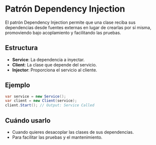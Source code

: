 # Patrón Dependency Injection

El patrón Dependency Injection permite que una clase reciba sus dependencias desde fuentes externas en lugar de crearlas por sí misma, promoviendo bajo acoplamiento y facilitando las pruebas.

## Estructura

- **Service**: La dependencia a inyectar.
- **Client**: La clase que depende del servicio.
- **Injector**: Proporciona el servicio al cliente.

## Ejemplo

```csharp
var service = new Service();
var client = new Client(service);
client.Start(); // Output: Service Called
```

## Cuándo usarlo

- Cuando quieres desacoplar las clases de sus dependencias.
- Para facilitar las pruebas y el mantenimiento.

